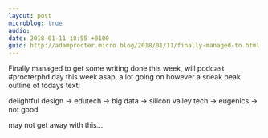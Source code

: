 ```yaml
---
layout: post
microblog: true
audio: 
date: 2018-01-11 18:55 +0100
guid: http://adamprocter.micro.blog/2018/01/11/finally-managed-to.html
---
```

Finally managed to get some writing done this week, will podcast #procterphd day this week asap, a lot going on however a sneak peak outline of todays text;

delightful design -> edutech  -> big data  -> silicon valley tech -> eugenics -> not good

may not get away with this…
